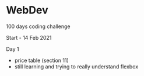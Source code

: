 # WebDev
100 days coding challenge

Start - 14 Feb 2021

Day 1 
- price table (section 11)
- still learning and trying to really understand flexbox
